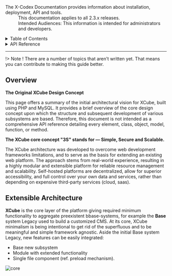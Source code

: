 <dl>
  <dt>The X-Codex Documentation provides information about installation, deployment, API and tools.</dt>
  <dd><span class="iconify" data-icon="mdi:cube-scan" data-width="18px" data-height="18px"></span> This documentation applies to all 2.3.x releases.</dd>
  <dd><span class="iconify" data-icon="mdi:account-multiple" data-width="18px" data-height="18px"></span> Intended Audiences: This information is intended for administrators and developers.</dd>
</dl>

<details>
<summary style="cursor: pointer;">Table of Contents</summary>

- [Overview](#overview) — Web Application Platform and Content Management System.
- [XCube Core](/en/development/xcube-concept.md#xcube-core) — Xcube Core concept.
- [XCube Design](/en/development/xcube-concept.md#xcube-design) — Xcube Core dual system.
- [XCube Base System](/en/development/xcube-concept.md#xcube-base-system) — Base subsystem.
- [XCube Namespace](/en/development/xcube-concept.md#xcube-namespace)
- [Delegate Manager](/en/development/xcube-concept.md#delegate-manager) — delegate managers and controllers.
- [Preload](/en/development/xcube-concept.md#preload) — preload system, single file component.
- [Type Safe](/en/development/xcube-concept.md#type-safe)
- [Action Form](/en/development/xcube-concept.md#action-form)
- [Virtual Service](/en/development/xcube-concept.md#virtual-service)
- [Render Engine](/en/development/xcube-concept.md#render-engine)
- [Multi-render](/en/development/xcube-concept.md#multi-render)
- [Framework Agnostic](/en/development/xcube-concept.md#framework-agnostic)
- [Trust Path](/en/development/xcube-concept.md#trust-path)
- [XCube Modules](/en/development/xcube-concept.md#xcube-modules)

</details>

<details>
<summary style="cursor: pointer;">API Reference</summary>

- Cube Core 
- Subsystems
- Design Patterns
- Delegate manager  
- Preload mechanism : Single file extension 
- Abstract, interface, inheritance, polymorphism
- Virtual Service
- Tools : Code generator

</details>

-----

!> Note ! There are a number of topics that aren’t written yet. That means you can contribute to making this guide better.

## Overview

**The Original XCube Design Concept**  

This page offers a summary of the initial architectural vision for XCube, built using PHP and MySQL. It provides a brief overview of the core design concept upon which the structure and subsequent development of various subsystems are based. Therefore, this document is not intended as a comprehensive API reference detailing every element, class, object, model, function, or method.

**The XCube core concept "3S" stands for — Simple, Secure and Scalable.**

The XCube architecture was developed to overcome web development frameworks limitations, and to serve as the basis for extending an existing web platform. The approach stems from real-world experience, resulting in a highly modular and extensible platform for reliable resource management and scalability. 
Self-hosted platforms are decentralized, allow for superior accessibility,
and full control over your own data and services, rather than depending on expensive 
third-party services (cloud, saas).

## Extensible Architecture

<div layout="row sm-column my-6">
<div self="size-2of3">
<p>
<strong>XCube</strong> is the core layer of the platform giving required minimum functionality to aggregate 
preexistent bbase-systems, for example the <b>Base</b> system Legacy used to build a customized CMS. 
At its core, XCube minimalism is being intentional to get rid of the superfluous and to be meaningful 
and simple framework agnostic. Aside the initial Base system Legacy, new features can be easily integrated:</p>
<ul>
<li>Base new subsystem</li>
<li>Module with extended functionality</li> 
<li>Single file component (ref. preload mechanism).</li>
</ul>
</div>
<div><img src="https://xoopscube.github.io/documentation/_media/cube-core.png" alt="core"></div>
</div>

